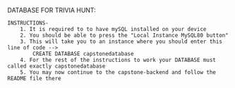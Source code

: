 DATABASE FOR TRIVIA HUNT:

    INSTRUCTIONS-
        1. It is required to to have mySQL installed on your device
        2. You should be able to press the "Local Instance MySQL80 button"
        3. This will take you to an instance where you should enter this line of code -->
            CREATE DATABASE capstonedatabase
        4. For the rest of the instructions to work your DATABASE must called exactly capstonedatabase
        5. You may now continue to the capstone-backend and follow the README file there